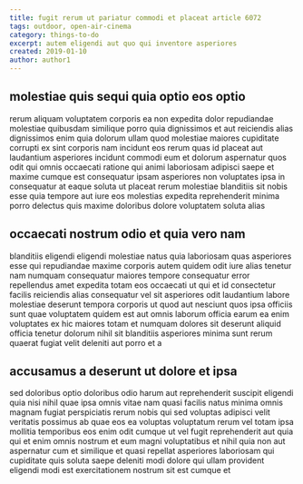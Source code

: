 ```yaml
---
title: fugit rerum ut pariatur commodi et placeat article 6072
tags: outdoor, open-air-cinema
category: things-to-do
excerpt: autem eligendi aut quo qui inventore asperiores
created: 2019-01-10
author: author1
---
```


## molestiae quis sequi quia optio eos optio

rerum aliquam voluptatem corporis ea non expedita dolor repudiandae molestiae quibusdam similique porro quia dignissimos et aut reiciendis alias dignissimos enim quia dolorum ullam quod molestiae maiores cupiditate corrupti ex sint corporis nam incidunt eos rerum quas id placeat aut laudantium asperiores incidunt commodi eum et dolorum aspernatur quos odit qui omnis occaecati ratione qui animi laboriosam adipisci saepe et maxime cumque est consequatur ipsam asperiores non voluptates ipsa in consequatur at eaque soluta ut placeat rerum molestiae blanditiis sit nobis esse quia tempore aut iure eos molestias expedita reprehenderit minima porro delectus quis maxime doloribus dolore voluptatem soluta alias

## occaecati nostrum odio et quia vero nam

blanditiis eligendi eligendi molestiae natus quia laboriosam quas asperiores esse qui repudiandae maxime corporis autem quidem odit iure alias tenetur nam numquam consequatur maiores tempore consequatur error repellendus amet expedita totam eos occaecati ut qui et id consectetur facilis reiciendis alias consequatur vel sit asperiores odit laudantium labore molestiae deserunt tempora corporis ut quod aut nesciunt quos ipsa officiis sunt quae voluptatem quidem est aut omnis laborum officia earum ea enim voluptates ex hic maiores totam et numquam dolores sit deserunt aliquid officia tenetur dolorum nihil sit blanditiis asperiores minima sunt rerum quaerat fugiat velit deleniti aut porro et a

## accusamus a deserunt ut dolore et ipsa

sed doloribus optio doloribus odio harum aut reprehenderit suscipit eligendi quia nisi nihil quae ipsa omnis vitae nam quasi facilis natus minima omnis magnam fugiat perspiciatis rerum nobis qui sed voluptas adipisci velit veritatis possimus ab quae eos ea voluptas voluptatum rerum vel totam ipsa mollitia temporibus eos enim odit cumque ut vel fugit reprehenderit aut quia qui et enim omnis nostrum et eum magni voluptatibus et nihil quia non aut aspernatur cum et similique et quasi repellat asperiores laboriosam qui cupiditate quis soluta saepe deleniti modi dolore qui ullam provident eligendi modi est exercitationem nostrum sit est cumque et
